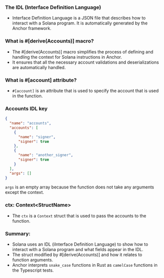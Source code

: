 ### The IDL (Interface Definition Language) 

- Interface Definition Language is a JSON file that describes how to interact with a Solana program. It is automatically generated by the Anchor framework.

### What is #[derive(Accounts)] macro?

- The #[derive(Accounts)] macro simplifies the process of defining and handling
  the context for Solana instructions in Anchor.
- It ensures that all the necessary account validations and deserializations are
  automatically handled.

### What is #[account] attribute?

- `#[account]` is an attribute that is used to specify the account that is used
  in the function.

### Accounts IDL key

```json
{
  "name": "accounts",
  "accounts": [
    {
      "name": "signer",
      "signer": true
    },
    {
      "name": "another_signer",
      "signer": true
    }
  ],
  "args": []
}
```

`args` is an empty array because the function does not take any arguments except the context.

### ctx: Context\<StructName\>
- The `ctx` is a `Context` struct that is used to pass the accounts to the
  function.


### Summary:
- Solana uses an IDL (iInterface Definition Language) to show how to interact
  with a Solana program and what fields appear in the IDL.
- The struct modified by #[derive(Accounts)] and how it relates to function
  arguments.
- Anchor interprets `snake_case` functions in Rust as `camelCase` functions in
  the Typescript tests.
